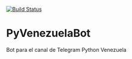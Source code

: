 [![Build Status](https://travis-ci.org/pyve/PyVenezuelaBot.svg?branch=master)](https://travis-ci.org/pyve/PyVenezuelaBot)

# PyVenezuelaBot
Bot para el canal de Telegram Python Venezuela
